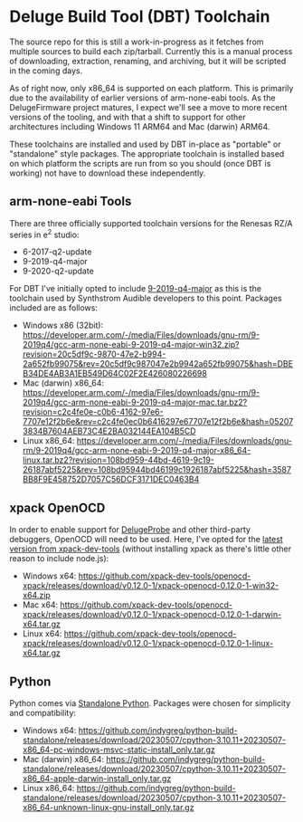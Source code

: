 # Deluge Build Tool (DBT) Toolchain

The source repo for this is still a work-in-progress as it fetches from multiple sources to build each zip/tarball. Currently this is a manual process of downloading, extraction, renaming, and archiving, but it will be scripted in the coming days.

As of right now, only x86_64 is supported on each platform. This is primarily due to the availability of earlier versions of arm-none-eabi tools. As the DelugeFirmware project matures, I expect we'll see a move to more recent versions of the tooling, and with that a shift to support for other architectures including Windows 11 ARM64 and Mac (darwin) ARM64.

These toolchains are installed and used by DBT in-place as "portable" or "standalone" style packages. The appropriate toolchain is installed based on which platform the scripts are run from so you should (once DBT is working) not have to download these independently.

## arm-none-eabi Tools

There are three officially supported toolchain versions for the Renesas RZ/A series in e<sup>2</sup> studio:
* 6-2017-q2-update
* 9-2019-q4-major
* 9-2020-q2-update

For DBT I've initially opted to include [9-2019-q4-major](https://developer.arm.com/tools-and-software/open-source-software/developer-tools/gnu-toolchain/gnu-rm/downloads/9-2019-q4-major) as this is the toolchain used by Synthstrom Audible developers to this point. Packages included are as follows:

* Windows x86 (32bit): https://developer.arm.com/-/media/Files/downloads/gnu-rm/9-2019q4/gcc-arm-none-eabi-9-2019-q4-major-win32.zip?revision=20c5df9c-9870-47e2-b994-2a652fb99075&rev=20c5df9c987047e2b9942a652fb99075&hash=DBEB34DE4AB3A1EB549D64C02F2E426080226698
* Mac (darwin) x86_64: https://developer.arm.com/-/media/Files/downloads/gnu-rm/9-2019q4/gcc-arm-none-eabi-9-2019-q4-major-mac.tar.bz2?revision=c2c4fe0e-c0b6-4162-97e6-7707e12f2b6e&rev=c2c4fe0ec0b6416297e67707e12f2b6e&hash=052073834B7604AEB73C4E2BA032144EA104B5CD
* Linux x86_64: https://developer.arm.com/-/media/Files/downloads/gnu-rm/9-2019q4/gcc-arm-none-eabi-9-2019-q4-major-x86_64-linux.tar.bz2?revision=108bd959-44bd-4619-9c19-26187abf5225&rev=108bd95944bd46199c1926187abf5225&hash=3587BB8F9E458752D7057C56DCF3171DEC0463B4

## xpack OpenOCD

In order to enable support for [DelugeProbe](https://github.com/litui/delugeprobe/) and other third-party debuggers, OpenOCD will need to be used. Here, I've opted for the [latest version from xpack-dev-tools](https://github.com/xpack-dev-tools/openocd-xpack/releases/tag/v0.12.0-1) (without installing xpack as there's little other reason to include node.js):

* Windows x64: https://github.com/xpack-dev-tools/openocd-xpack/releases/download/v0.12.0-1/xpack-openocd-0.12.0-1-win32-x64.zip
* Mac x64: https://github.com/xpack-dev-tools/openocd-xpack/releases/download/v0.12.0-1/xpack-openocd-0.12.0-1-darwin-x64.tar.gz
* Linux x64: https://github.com/xpack-dev-tools/openocd-xpack/releases/download/v0.12.0-1/xpack-openocd-0.12.0-1-linux-x64.tar.gz

## Python

Python comes via [Standalone Python](https://github.com/indygreg/python-build-standalone). Packages were chosen for simplicity and compatibility:

* Windows x64: https://github.com/indygreg/python-build-standalone/releases/download/20230507/cpython-3.10.11+20230507-x86_64-pc-windows-msvc-static-install_only.tar.gz
* Mac (darwin) x86_64: https://github.com/indygreg/python-build-standalone/releases/download/20230507/cpython-3.10.11+20230507-x86_64-apple-darwin-install_only.tar.gz
* Linux x86_64: https://github.com/indygreg/python-build-standalone/releases/download/20230507/cpython-3.10.11+20230507-x86_64-unknown-linux-gnu-install_only.tar.gz